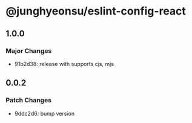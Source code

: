# @junghyeonsu/eslint-config-react

## 1.0.0

### Major Changes

- 91b2d38: release with supports cjs, mjs

## 0.0.2

### Patch Changes

- 9ddc2d6: bump version
